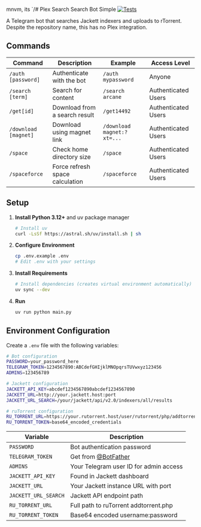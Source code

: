 mnvm, its `/# Plex Search Search Bot Simple [![Tests](https://github.com/thomasasfk/PlexSearchBotSimple/actions/workflows/python-tests.yml/badge.svg)](https://github.com/thomasasfk/PlexSearchBotSimple/actions/workflows/python-tests.yml)

A Telegram bot that searches Jackett indexers and uploads to rTorrent. Despite the repository name, this has no Plex integration.

## Commands

| Command | Description | Example | Access Level |
|---------|-------------|---------|--------------|
| `/auth [password]` | Authenticate with the bot | `/auth mypassword` | Anyone |
| `/search [term]` | Search for content | `/search arcane` | Authenticated Users |
| `/get[id]` | Download from a search result | `/get14492` | Authenticated Users |
| `/download [magnet]` | Download using magnet link | `/download magnet:?xt=...` | Authenticated Users |
| `/space` | Check home directory size | `/space` | Authenticated Users |
| `/spaceforce` | Force refresh space calculation | `/spaceforce` | Authenticated Users |

## Setup

1. **Install Python 3.12+** and uv package manager
   ```bash
   # Install uv
   curl -LsSf https://astral.sh/uv/install.sh | sh
   ```

2. **Configure Environment**
   ```bash
   cp .env.example .env
   # Edit .env with your settings
   ```

3. **Install Requirements**
   ```bash
   # Install dependencies (creates virtual environment automatically)
   uv sync --dev
   ```

4. **Run**
   ```bash
   uv run python main.py
   ```

## Environment Configuration

Create a `.env` file with the following variables:

```bash
# Bot configuration
PASSWORD=your_password_here
TELEGRAM_TOKEN=1234567890:ABCdefGHIjklMNOpqrsTUVwxyz123456
ADMINS=123456789

# Jackett configuration
JACKETT_API_KEY=abcdef1234567890abcdef1234567890
JACKETT_URL=http://your.jackett.host:port
JACKETT_URL_SEARCH=/your/jackett/api/v2.0/indexers/all/results

# ruTorrent configuration
RU_TORRENT_URL=https://your.rutorrent.host/user/rutorrent/php/addtorrent.php
RU_TORRENT_TOKEN=base64_encoded_credentials
```

| Variable | Description |
|----------|-------------|
| `PASSWORD` | Bot authentication password |
| `TELEGRAM_TOKEN` | Get from [@BotFather](https://t.me/botfather) |
| `ADMINS` | Your Telegram user ID for admin access |
| `JACKETT_API_KEY` | Found in Jackett dashboard |
| `JACKETT_URL` | Your Jackett instance URL with port |
| `JACKETT_URL_SEARCH` | Jackett API endpoint path |
| `RU_TORRENT_URL` | Full path to ruTorrent addtorrent.php |
| `RU_TORRENT_TOKEN` | Base64 encoded username:password |` | `user:password_base64` | Base64 encoded auth |